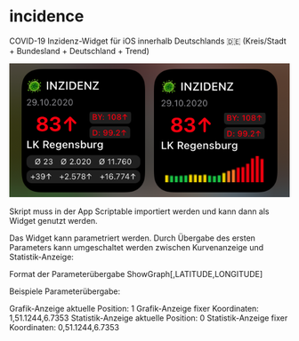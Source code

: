 # incidence
COVID-19 Inzidenz-Widget für iOS innerhalb Deutschlands 🇩🇪 (Kreis/Stadt + Bundesland + Deutschland + Trend)

<img src=screenshot.png>

Skript muss in der App Scriptable importiert werden und kann dann als Widget genutzt werden. 

Das Widget kann parametriert werden. Durch Übergabe des ersten Parameters kann umgeschaltet werden zwischen Kurvenanzeige und Statistik-Anzeige:

Format der Parameterübergabe
ShowGraph[,LATITUDE,LONGITUDE]

Beispiele Parameterübergabe:

Grafik-Anzeige aktuelle Position: 1
Grafik-Anzeige fixer Koordinaten: 1,51.1244,6.7353
Statistik-Anzeige aktuelle Position: 0
Statistik-Anzeige fixer Koordinaten: 0,51.1244,6.7353

